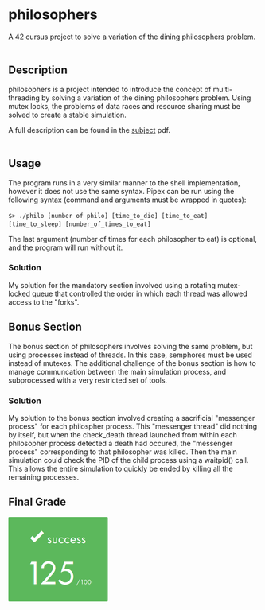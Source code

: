 # philosophers

A 42 cursus project to solve a variation of the dining philosophers problem.
<br></br>
## Description
philosophers is a project intended to introduce the concept of multi-threading by solving a variation of the dining philosophers problem. Using mutex locks, the problems of data races and resource sharing must be solved to create a stable simulation.

A full description can be found in the [subject](subject/en.subject.pdf) pdf.
<br></br>
## Usage
The program runs in a very similar manner to the shell implementation, however it does not use the same syntax. Pipex can be run using the following syntax (command and arguments must be wrapped in quotes):

``
$> ./philo [number of philo] [time_to_die] [time_to_eat] [time_to_sleep] [number_of_times_to_eat]
``

The last argument (number of times for each philosopher to eat) is optional, and the program will run without it.

### Solution
My solution for the mandatory section involved using a rotating mutex-locked queue that controlled the order in which each thread was allowed access to the "forks".

## Bonus Section
The bonus section of philosophers involves solving the same problem, but using processes instead of threads. In this case, semphores must be used instead of mutexes. The additional challenge of the bonus section is how to manage communcation between the main simulation process, and subprocessed with a very restricted set of tools.

### Solution
My solution to the bonus section involved creating a sacrificial "messenger process" for each philospher process. This "messenger thread" did nothing by itself, but when the check_death thread launched from within each philosopher process detected a death had occured, the "messenger process" corresponding to that philosopher was killed. Then the main simulation could check the PID of the child process using a waitpid() call. This allows the entire simulation to quickly be ended by killing all the remaining processes.

## Final Grade
![125/100](img/125.png)